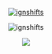 

<p align="center">
  <a href="https://discord.com/users/1025517670113742898">
    <img src="https://discord.c99.nl/widget/theme-4/1025517670113742898.png" alt="ignshifts"/>
     </a>
</p>

<p align="center"> <img src="https://komarev.com/ghpvc/?username=ignshifts&style=flat-square&color=grey" alt="ignshifts" /> </p>


<p align="center">
  <tr>
            <td align="center" style="padding=0;width=50%;">
      <img src="https://github-readme-streak-stats.herokuapp.com?user=Blitzedzz&theme=tokyonight_duo&hide_border=true&ring=4F8CC9&currStreakLabel=FFFFFF&sideNums=4F8CC9&dates=979797&sideLabels=FFFFFF&currStreakNum=FFFFFF&border=DD2727&stroke=00000000&background=00000000&fire=FF7600" />
    </td>
  </tr>
</p>
